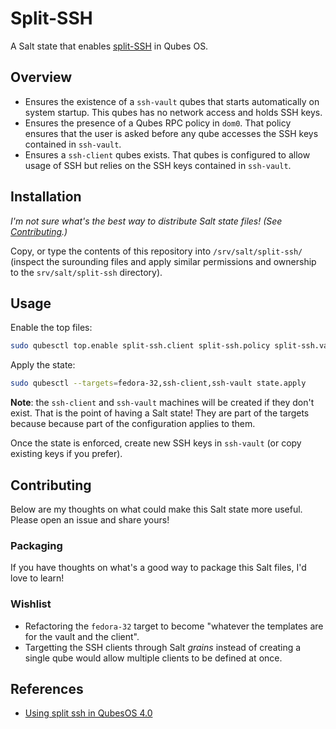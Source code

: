 Split-SSH
=========

A Salt state that enables [split-SSH][split-ssh] in Qubes OS.

Overview
--------

- Ensures the existence of a `ssh-vault` qubes that starts automatically on system startup. This qubes has no network access and holds SSH keys.
- Ensures the presence of a Qubes RPC policy in `dom0`. That policy ensures that the user is asked before any qube accesses the SSH keys contained in `ssh-vault`.
- Ensures a `ssh-client` qubes exists. That qubes is configured to allow usage of SSH but relies on the SSH keys contained in `ssh-vault`.

Installation
------------

_I'm not sure what's the best way to distribute Salt state files! (See [Contributing](#contributing).)_

Copy, or type the contents of this repository into `/srv/salt/split-ssh/` (inspect the surounding files and apply similar permissions and ownership to the `srv/salt/split-ssh` directory).

Usage
-----

Enable the top files:

```sh
sudo qubesctl top.enable split-ssh.client split-ssh.policy split-ssh.vault
```

Apply the state:

```sh
sudo qubesctl --targets=fedora-32,ssh-client,ssh-vault state.apply
```

**Note**: the `ssh-client` and `ssh-vault` machines will be created if they don't exist. That is the point of having a Salt state! They are part of the targets because because part of the configuration applies to them.

Once the state is enforced, create new SSH keys in `ssh-vault` (or copy existing keys if you prefer).

Contributing
------------

Below are my thoughts on what could make this Salt state more useful. Please open an issue and share yours! 

### Packaging

If you have thoughts on what's a good way to package this Salt files, I'd love to learn!

### Wishlist

- Refactoring the `fedora-32` target to become "whatever the templates are for the vault and the client".
- Targetting the SSH clients through Salt *grains* instead of creating a single qube would allow multiple clients to be defined at once.

References
----------

- [Using split ssh in QubesOS 4.0][split-ssh]

  [split-ssh]: https://kushaldas.in/posts/using-split-ssh-in-qubesos-4-0.html
